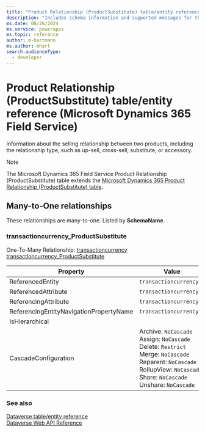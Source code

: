 ```yaml
---
title: "Product Relationship (ProductSubstitute) table/entity reference (Microsoft Dynamics 365 Field Service)"
description: "Includes schema information and supported messages for the Product Relationship (ProductSubstitute) table/entity with Microsoft Dynamics 365 Field Service."
ms.date: 08/26/2024
ms.service: powerapps
ms.topic: reference
author: m-hartmann
ms.author: mhart
search.audienceType: 
  - developer
---
```


# Product Relationship (ProductSubstitute) table/entity reference (Microsoft Dynamics 365 Field Service)

Information about the selling relationship between two products, including the relationship type, such as up-sell, cross-sell, substitute, or accessory.

> [!NOTE]
> The Microsoft Dynamics 365 Field Service Product Relationship (ProductSubstitute) table extends the [Microsoft Dynamics 365 Product Relationship (ProductSubstitute) table](/dynamics365/developer/entities/productsubstitute).




## Many-to-One relationships

These relationships are many-to-one. Listed by **SchemaName**.

### <a name="BKMK_transactioncurrency_ProductSubstitute"></a> transactioncurrency_ProductSubstitute

One-To-Many Relationship: [transactioncurrency transactioncurrency_ProductSubstitute](transactioncurrency.md#BKMK_transactioncurrency_ProductSubstitute)

|Property|Value|
|---|---|
|ReferencedEntity|`transactioncurrency`|
|ReferencedAttribute|`transactioncurrencyid`|
|ReferencingAttribute|`transactioncurrencyid`|
|ReferencingEntityNavigationPropertyName|`transactioncurrencyid`|
|IsHierarchical||
|CascadeConfiguration|Archive: `NoCascade`<br />Assign: `NoCascade`<br />Delete: `Restrict`<br />Merge: `NoCascade`<br />Reparent: `NoCascade`<br />RollupView: `NoCascade`<br />Share: `NoCascade`<br />Unshare: `NoCascade`|



### See also

[Dataverse table/entity reference](../about-entity-reference.md)  
[Dataverse Web API Reference](/power-apps/developer/data-platform/webapi/reference/about)   

